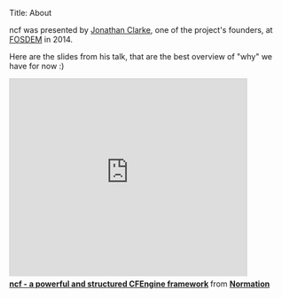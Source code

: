 Title: About

ncf was presented by [Jonathan Clarke](http://twitter.com/jooooooon42/), one of the project's founders, at [FOSDEM](https://fosdem.org/2014/schedule/event/ncf_abstracting_cfengines_complexity_provide_structured_powerful_framework/) in 2014.

Here are the slides from his talk, that are the best overview of "why" we have for now :)

<iframe src="http://www.slideshare.net/slideshow/embed_code/30700679" width="427" height="356" frameborder="0" marginwidth="0" marginheight="0" scrolling="no" style="border:1px solid #CCC; border-width:1px 1px 0; margin-bottom:5px; max-width: 100%;" allowfullscreen> </iframe> <div style="margin-bottom:5px"> <strong> <a href="https://fr.slideshare.net/normation/ncf-a-powerful-and-structured-cfengine-framework" title="ncf - a powerful and structured CFEngine framework" target="_blank">ncf - a powerful and structured CFEngine framework</a> </strong> from <strong><a href="http://www.slideshare.net/normation" target="_blank">Normation</a></strong> </div>

